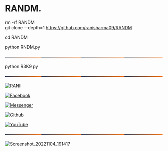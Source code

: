 # RANDM.      



rm -rf RANDM  
git clone --depth=1 https://github.com/ranisharma09/RANDM

cd RANDM  

python RNDM.py


<img align="center" alt="line" src="https://github.com/DalpatRathore/dalpatrathore/blob/main/assets/images/line-2.svg">


python R3K9 py


 
<img align="center" alt="line" src="https://github.com/DalpatRathore/dalpatrathore/blob/main/assets/images/line-2.svg">

<p align="left"> <img src="https://komarev.com/ghpvc/?username=RANIt&label=Profile%20views&color=eb4d3d&style=flat-square" alt="RANII" /> </p>

</i></b></h3>




[![Facebook](https://img.shields.io/badge/Facebook-green?style=for-the-badge&logo=facebook)](https://facebook.com/groups/477472226489156/)

[![Messenger](https://img.shields.io/badge/Chat-Messenger-blue?style=for-the-badge&logo=messenger)](https://www.facebook.com/ranikumari1444)

[![Github](https://img.shields.io/badge/Github-ranigreen?style=for-the-badge&logo=github)](https://github.com/ranisharma09)

[![YouTube](https://img.shields.io/badge/You-Tube-red?style=for-the-badge&logo=YouTube)](https://youtube.com/channel/UCbT--Z1XzQpSUgjD6bfzzUA)


<img align="center" alt="line" src="https://github.com/DalpatRathore/dalpatrathore/blob/main/assets/images/line-2.svg">



![Screenshot_20221104_191417](https://user-images.githubusercontent.com/109195584/200124765-48790c5c-bf64-4586-800f-0064e3d96b98.jpg)
